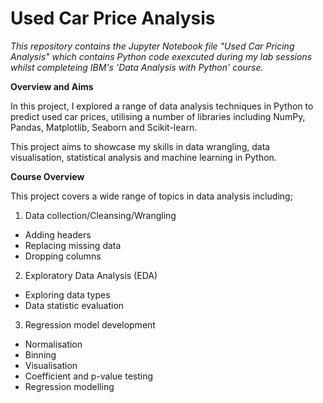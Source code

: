 # Used Car Price Analysis
_This repository contains the Jupyter Notebook file "Used Car Pricing Analysis" which contains Python code exexcuted during my lab sessions whilst completeing IBM's 'Data Analysis with Python' course._

**Overview and Aims**

In this project, I explored a range of data analysis techniques in Python to predict used car prices, utilising a number of libraries including NumPy, Pandas, Matplotlib, Seaborn and Scikit-learn.

This project aims to showcase my skills in data wrangling, data visualisation, statistical analysis and machine learning in Python.


**Course Overview**

This project covers a wide range of topics in data analysis including;
1. Data collection/Cleansing/Wrangling
- Adding headers
- Replacing missing data
- Dropping columns
  
2. Exploratory Data Analysis (EDA)
- Exploring data types
- Data statistic evaluation

3. Regression model development
- Normalisation
- Binning
- Visualisation
- Coefficient and p-value testing
- Regression modelling
